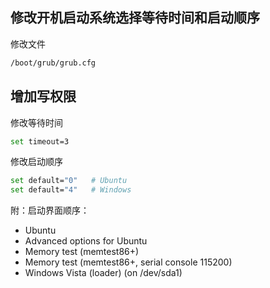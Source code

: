 ## 修改开机启动系统选择等待时间和启动顺序
修改文件
```bash
/boot/grub/grub.cfg
```
增加写权限  
---
修改等待时间  
```bash
set timeout=3
```

修改启动顺序
```bash
set default="0"   # Ubuntu
set default="4"   # Windows
```
附：启动界面顺序：
- Ubuntu
- Advanced options for Ubuntu
- Memory test (memtest86+)
- Memory test (memtest86+, serial console 115200)
- Windows Vista (loader) (on /dev/sda1)
